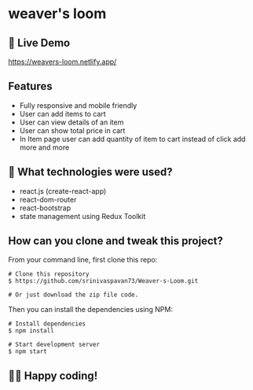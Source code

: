 # weaver's loom


## 📌 Live Demo
https://weavers-loom.netlify.app/

## Features


- Fully responsive and mobile friendly
- User can add items to cart
- User can view details of an item
- User can show total price in cart
- In Item page user can add quantity of item to cart instead of click add more and more 

## 🚀 What technologies were used?

- react.js (create-react-app)
- react-dom-router
- react-bootstrap
- state management using Redux Toolkit

## How can you clone and tweak this project?

From your command line, first clone this repo:

```
# Clone this repository
$ https://github.com/srinivaspavan73/Weaver-s-Loom.git

# Or just download the zip file code.

```

Then you can install the dependencies using NPM:

```
# Install dependencies
$ npm install

# Start development server
$ npm start
```
👨‍💻 Happy coding!
---
